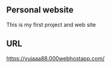 <h2> Personal website </h2>

This is my first project and web site

<h2>URL</h2>

https://vujaaa88.000webhostapp.com/
